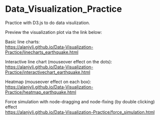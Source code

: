 # Data_Visualization_Practice  
Practice with D3.js to do data visulization.  
    
Preview the visualization plot via the link below:  
  
Basic line charts:  
https://alanjyli.github.io/Data-Visualization-Practice/linecharts_earthquake.html  
  
Interactive line chart (mouseover effect on the dots):  
https://alanjyli.github.io/Data-Visualization-Practice/interactivechart_earthquake.html  
  
Heatmap (mouseover effect on each box):  
https://alanjyli.github.io/Data-Visualization-Practice/heatmap_earthquake.html  
  
Force simulation with node-dragging and node-fixing (by double clicking) effect  
https://alanjyli.github.io/Data-Visualization-Practice/force_simulation.html
